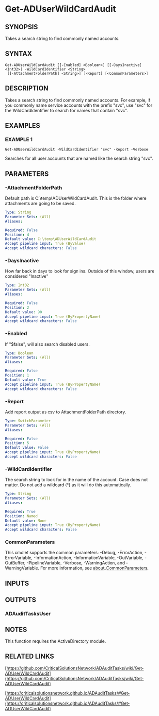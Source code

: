 ﻿---
external help file: ADAuditTasks-help.xml
Module Name: ADAuditTasks
online version: https://github.com/CriticalSolutionsNetwork/ADAuditTasks/wiki/Get-ADUserWildCardAudit
schema: 2.0.0
---

# Get-ADUserWildCardAudit

## SYNOPSIS
Takes a search string to find commonly named accounts.

## SYNTAX

```
Get-ADUserWildCardAudit [[-Enabled] <Boolean>] [[-DaysInactive] <Int32>] -WildCardIdentifier <String>
 [[-AttachmentFolderPath] <String>] [-Report] [<CommonParameters>]
```

## DESCRIPTION
Takes a search string to find commonly named accounts.
For example, if you
commonly name service accounts with the prefix "svc", use "svc" for the
WildCardIdentifier to search for names that contain "svc".

## EXAMPLES

### EXAMPLE 1
```
Get-ADUserWildCardAudit -WildCardIdentifier "svc" -Report -Verbose
```

Searches for all user accounts that are named like the search string "svc".

## PARAMETERS

### -AttachmentFolderPath
Default path is C:\temp\ADUserWildCardAudit.
This is the folder where attachments are going to be saved.

```yaml
Type: String
Parameter Sets: (All)
Aliases:

Required: False
Position: 4
Default value: C:\temp\ADUserWildCardAudit
Accept pipeline input: True (ByValue)
Accept wildcard characters: False
```

### -DaysInactive
How far back in days to look for sign ins.
Outside of this window, users are considered "Inactive"

```yaml
Type: Int32
Parameter Sets: (All)
Aliases:

Required: False
Position: 2
Default value: 90
Accept pipeline input: True (ByPropertyName)
Accept wildcard characters: False
```

### -Enabled
If "$false", will also search disabled users.

```yaml
Type: Boolean
Parameter Sets: (All)
Aliases:

Required: False
Position: 1
Default value: True
Accept pipeline input: True (ByPropertyName)
Accept wildcard characters: False
```

### -Report
Add report output as csv to AttachmentFolderPath directory.

```yaml
Type: SwitchParameter
Parameter Sets: (All)
Aliases:

Required: False
Position: 5
Default value: False
Accept pipeline input: True (ByPropertyName)
Accept wildcard characters: False
```

### -WildCardIdentifier
The search string to look for in the name of the account.
Case does not matter.
Do not add a
wildcard (*) as it will do this automatically.

```yaml
Type: String
Parameter Sets: (All)
Aliases:

Required: True
Position: Named
Default value: None
Accept pipeline input: True (ByPropertyName)
Accept wildcard characters: False
```

### CommonParameters
This cmdlet supports the common parameters: -Debug, -ErrorAction, -ErrorVariable, -InformationAction, -InformationVariable, -OutVariable, -OutBuffer, -PipelineVariable, -Verbose, -WarningAction, and -WarningVariable. For more information, see [about_CommonParameters](http://go.microsoft.com/fwlink/?LinkID=113216).

## INPUTS

## OUTPUTS

### ADAuditTasksUser
## NOTES
This function requires the ActiveDirectory module.

## RELATED LINKS

[https://github.com/CriticalSolutionsNetwork/ADAuditTasks/wiki/Get-ADUserWildCardAudit](https://github.com/CriticalSolutionsNetwork/ADAuditTasks/wiki/Get-ADUserWildCardAudit)

[https://criticalsolutionsnetwork.github.io/ADAuditTasks/#Get-ADUserWildCardAudit](https://criticalsolutionsnetwork.github.io/ADAuditTasks/#Get-ADUserWildCardAudit)

